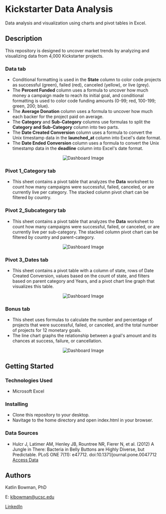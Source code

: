 # Kickstarter Data Analysis  

Data analysis and visualization using charts and pivot tables in Excel.

## Description

This repository is designed to uncover market trends by analyzing and visualizing data from 4,000 Kickstarter projects. 
### Data tab
- Conditional formatting is used in the **State** column to color code projects as successful (green), failed (red), canceled (yellow), or live (grey). 
- The **Percent Funded** column uses a formula to uncover how much money a campaign made to reach its initial goal, and conditional formatting is used to color code funding amounts (0-99; red, 100-199; green, 200; blue).
- The **Average Donation** column uses a formula to uncover how much each backer for the project paid on average.
- The **Category** and **Sub-Category** columns use formulas to split the **Category and Sub-Category** column into two parts.
- The **Date Created Conversion** column uses a formula to convert the Unix timestamp data in the **launched_at** column into Excel's date format.
- The **Date Ended Conversion** column uses a formula to convert the Unix timestamp data in the **deadline** column into Excel's date format.
<p align="center">
  <img src="https://user-images.githubusercontent.com/74067302/146103340-29efbfab-be63-4fef-a516-22c16e8d376d.png" alt="Dashboard Image"/>
</p>

### Pivot 1_Category tab
- This sheet contains a pivot table that analyzes the **Data** worksheet to count how many campaigns were successful, failed, canceled, or are currently live per category. The stacked column pivot chart can be filtered by country.

### Pivot 2_Subcategory tab
- This sheet contains a pivot table that analyzes the **Data** worksheet to count how many campaigns were successful, failed, or canceled, or are currently live per sub-category. The stacked column pivot chart can be filtered by country and parent-category.
<p align="center">
  <img src="https://user-images.githubusercontent.com/74067302/146103546-87260a18-21d7-4b89-923b-cc47ab3e095c.png" alt="Dashboard Image"/>
</p>

### Pivot 3_Dates tab
- This sheet contains a pivot table with a column of state, rows of Date Created Conversion, values based on the count of state, and filters based on parent category and Years, and a pivot chart line graph that visualizes this table.
<p align="center">
  <img src="https://user-images.githubusercontent.com/74067302/146104544-17c9e503-a770-4b64-a71a-2ee1981f542e.png" alt="Dashboard Image"/>
</p>

### Bonus tab
- This sheet uses formulas to calculate the number and percentage of projects that were successful, failed, or canceled, and the total number of projects for 12 monetary goals. 
- The line chart graphs the relationship between a goal's amount and its chances at success, failure, or cancellation.
<p align="center">
  <img src="https://user-images.githubusercontent.com/74067302/146105322-519bb1d6-40da-4ad7-ba08-6bff8f1ef527.png" alt="Dashboard Image"/>
</p>





## Getting Started

### Technologies Used 

* Microsoft Excel

### Installing

* Clone this repository to your desktop.
* Navitage to the home directory and open index.html in your browser.

### Data Sources

* Hulcr J, Latimer AM, Henley JB, Rountree NR, Fierer N, et al. (2012) A Jungle in There: Bacteria in Belly Buttons are Highly Diverse, but Predictable. PLoS ONE 7(11): e47712. doi:10.1371/journal.pone.0047712 [Access Data](http://robdunnlab.com/projects/belly-button-biodiversity/results-and-data/)


## Authors

Katlin Bowman, PhD

E: klbowman@ucsc.edu

[LinkedIn](https://www.linkedin.com/in/katlin-bowman/)
